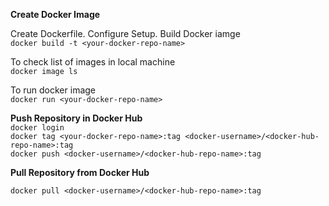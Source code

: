 <b>Create Docker Image</b>

Create Dockerfile.
Configure Setup.
Build Docker iamge<br/>
  `
  docker build -t <your-docker-repo-name>
  `

To check list of images in local machine<br/>
  `
  docker image ls
  `
  
To run docker image<br/>
  `
  docker run <your-docker-repo-name>
  `
  
<b>Push Repository in Docker Hub</b>
<br/>
  `
  docker login
  `<br/>
  `
  docker tag <your-docker-repo-name>:tag <docker-username>/<docker-hub-repo-name>:tag
  `
  <br/>
  `
  docker push <docker-username>/<docker-hub-repo-name>:tag
  `
  
<b>Pull Repository from Docker Hub</b><br/>

  `
  docker pull <docker-username>/<docker-hub-repo-name>:tag
  `

